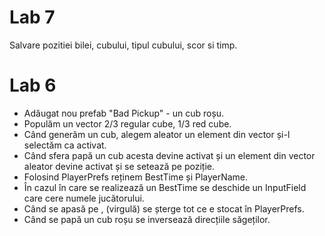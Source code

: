 # Lab 7

Salvare pozitiei bilei, cubului, tipul cubului, scor si timp.

# Lab 6

- Adăugat nou prefab "Bad Pickup" - un cub roșu.
- Populăm un vector 2/3 regular cube, 1/3 red cube.
- Când generăm un cub, alegem aleator un element din vector și-l selectăm ca activat.
- Când sfera papă un cub acesta devine activat și un element din vector aleator devine activat și se setează pe poziție.
- Folosind PlayerPrefs reținem BestTime și PlayerName.
- În cazul în care se realizează un BestTime se deschide un InputField care cere numele jucătorului.
- Când se apasă pe , (virgulă) se șterge tot ce e stocat în PlayerPrefs.
- Când se papă un cub roșu se inversează direcțiile săgeților.
